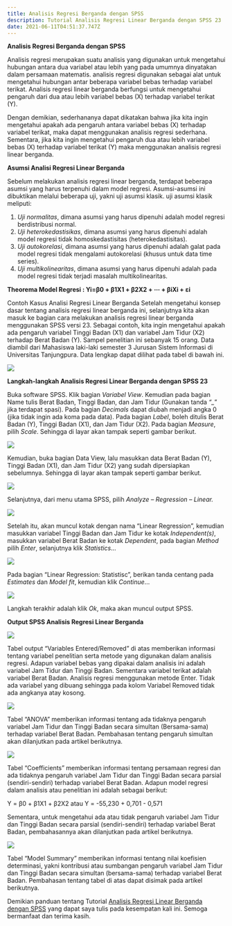 ```yaml
---
title: Analisis Regresi Berganda dengan SPSS
description: Tutorial Analisis Regresi Linear Berganda dengan SPSS 23
date: 2021-06-11T04:51:37.747Z
---
```

**Analisis Regresi Berganda dengan SPSS**

Analisis regresi merupakan suatu analisis yang digunakan untuk mengetahui hubungan antara dua variabel atau lebih yang pada umumnya dinyatakan dalam persamaan matematis. analisis regresi digunakan sebagai alat untuk mengetahui hubungan antar beberapa variabel bebas terhadap variabel terikat. Analisis regresi linear berganda berfungsi untuk mengetahui pengaruh dari dua atau lebih variabel bebas (X) terhadap variabel terikat (Y).

Dengan demikian, sederhananya dapat dikatakan bahwa jika kita ingin mengetahui apakah ada pengaruh antara variabel bebas (X) terhadap variabel terikat, maka dapat menggunakan analisis regresi sederhana. Sementara, jika kita ingin mengetahui pengaruh dua atau lebih variabel bebas (X) terhadap variabel terikat (Y) maka menggunakan analisis regresi linear berganda.

**Asumsi Analisi Regresi Linear Berganda**

Sebelum melakukan analisis regresi linear berganda, terdapat beberapa asumsi yang harus terpenuhi dalam model regresi. Asumsi-asumsi ini dibuktikan melalui beberapa uji, yakni uji asumsi klasik. uji asumsi klasik meliputi:

1. *Uji normalitas*, dimana asumsi yang harus dipenuhi adalah model regresi berdistribusi normal.
2. *Uji heterokedastisikas*, dimana asumsi yang harus dipenuhi adalah model regresi tidak homoskedastisitas (heterokedastisitas).
3. *Uji autokorelasi*, dimana asumsi yang harus dipenuhi adalah galat pada model regresi tidak mengalami autokorelasi (khusus untuk data time series).
4. *Uji multikolinearitas*, dimana asumsi yang harus dipenuhi adalah pada model regresi tidak terjadi masalah multikolinearitas.

**Theorema Model Regresi : Yi=β0 + β1X1 + β2X2 + ⋯ + βiXi + εi**

Contoh Kasus Analisi Regresi Linear Berganda
Setelah mengetahui konsep dasar tentang analisis regresi linear berganda ini, selanjutnya kita akan masuk ke bagian cara melakukan analisis regresi linear berganda menggunakan SPSS versi 23. Sebagai contoh, kita ingin mengetahui apakah ada pengaruh variabel Tinggi Badan (X1) dan variabel Jam Tidur (X2) terhadap Berat Badan (Y). Sampel penelitian ini sebanyak 15 orang. Data diambil dari Mahasiswa laki-laki semester 3 Jurusan Sistem Informasi di Universitas Tanjungpura. Data lengkap dapat dilihat pada tabel di bawah ini.



![](/images/uploads/ss-8-.png)

**Langkah-langkah Analisis Regresi Linear Berganda dengan SPSS 23**

Buka software SPSS. Klik bagian *Variabel View*. Kemudian pada bagian Name tulis Berat Badan, Tinggi Badan, dan Jam Tidur (Gunakan tanda *“_*” jika terdapat spasi). Pada bagian *Decimals* dapat diubah menjadi angka 0 (jika tidak ingin ada koma pada data). Pada bagian *Label*, boleh ditulis Berat Badan (Y), Tinggi Badan (X1), dan Jam Tidur (X2). Pada bagian *Measure*, pilih *Scale*. Sehingga di layar akan tampak seperti gambar berikut.

![](/images/uploads/ss-1-.png)

Kemudian, buka bagian Data View, lalu masukkan data Berat Badan (Y), Tinggi Badan (X1), dan Jam Tidur (X2) yang sudah dipersiapkan sebelumnya. Sehingga di layar akan tampak seperti gambar berikut.

![](/images/uploads/ss-2-.png)

Selanjutnya, dari menu utama SPSS, pilih *Analyze – Regression – Linear.*

![](/images/uploads/ss-3-.png)

Setelah itu, akan muncul kotak dengan nama “Linear Regression”, kemudian masukkan variabel Tinggi Badan dan Jam Tidur ke kotak *Independent(s)*, masukkan variabel Berat Badan ke kotak *Dependent*, pada bagian *Method* pilih *Enter*, selanjutnya klik *Statistics*…

![](/images/uploads/ss-4-.png)

Pada bagian “Linear Regression: Statistisc”, berikan tanda centang pada *Estimates* dan *Model fit*, kemudian klik *Continue*…

![](/images/uploads/ss-5-.png)

Langkah terakhir adalah klik *Ok*, maka akan muncul output SPSS.



**Output SPSS Analisis Regresi Linear Berganda**

![](/images/uploads/ss-6-.png)

Tabel output “Variables Entered/Removed” di atas memberikan informasi tentang variabel penelitian serta metode yang  digunakan dalam analisis regresi. Adapun variabel bebas yang dipakai dalam analisis ini adalah variabel Jam Tidur dan Tinggi Badan. Sementara variabel terikat adalah variabel Berat Badan. Analisis regresi menggunakan metode Enter. Tidak ada variabel yang dibuang sehingga pada kolom Variabel Removed tidak ada angkanya atay kosong.

![](/images/uploads/ss-7-.jpg)

Tabel “ANOVA” memberikan informasi tentang ada tidaknya pengaruh variabel Jam Tidur dan Tinggi Badan secara simultan (Bersama-sama) terhadap variabel Berat Badan. Pembahasan tentang pengaruh simultan akan dilanjutkan pada artikel berikutnya.

![](/images/uploads/ss-9-.png)

Tabel “Coefficients” memberikan informasi tentang persamaan regresi dan ada tidaknya pengaruh variabel Jam Tidur dan Tinggi Badan secara parsial (sendiri-sendiri) terhadap variabel Berat Badan. Adapun model regresi dalam analisis atau penelitian ini adalah sebagai berikut:

Y = β0 + β1X1 + β2X2 atau Y = -55,230 + 0,701 - 0,571

Sementara, untuk mengetahui ada atau tidak pengaruh variabel Jam Tidur dan Tinggi Badan secara parsial (sendiri-sendiri) terhadap variabel Berat Badan, pembahasannya akan dilanjutkan pada artikel berikutnya.

![](/images/uploads/ss-10-.png)

Tabel “Model Summary” memberikan informasi tentang nilai koefisien determinasi, yakni kontribusi atau sumbangan pengaruh variabel Jam Tidur dan Tinggi Badan secara simultan (bersama-sama) terhadap variabel Berat Badan. Pembahasan tentang tabel di atas dapat disimak pada artikel berikutnya.



Demikian panduan tentang Tutorial [Analisis Regresi Linear Berganda dengan SPSS](https://wafiqnurhaliza.netlify.app/posts/2021-06-10-wafiq-nurhaliza/) yang dapat saya tulis pada kesempatan kali ini. Semoga bermanfaat dan terima kasih.